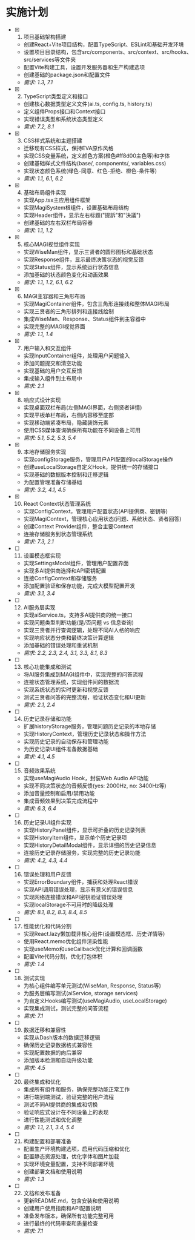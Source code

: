 # 实施计划

- [x] 1. 项目基础架构搭建
  - 创建React+Vite项目结构，配置TypeScript、ESLint和基础开发环境
  - 设置项目目录结构，包含src/components、src/context、src/hooks、src/services等文件夹
  - 配置Vite构建工具，设置开发服务器和生产构建选项
  - 创建基础的package.json和配置文件
  - _需求: 1.3, 7.1_

- [x] 2. TypeScript类型定义和接口
  - 创建核心数据类型定义文件(ai.ts, config.ts, history.ts)
  - 定义组件Props接口和Context接口
  - 实现错误类型和系统状态类型定义
  - _需求: 7.2, 8.1_

- [x] 3. CSS样式系统和主题搭建
  - 迁移现有CSS样式，保持EVA原作风格
  - 实现CSS变量系统，定义颜色方案(橙色#ff8d00主色等)和字体
  - 创建基础样式文件结构(base/, components/, variables.css)
  - 实现状态颜色系统(绿色-同意、红色-拒绝、橙色-条件等)
  - _需求: 1.1, 6.1, 6.2_

- [x] 4. 基础布局组件实现
  - 实现App.tsx主应用组件框架
  - 实现MagiSystem根组件，设置基础布局结构
  - 实现Header组件，显示左右标题("提訴"和"決議")
  - 创建基础的左右双栏布局容器
  - _需求: 1.1, 1.2_

- [x] 5. 核心MAGI视觉组件实现
  - 实现WiseMan组件，显示三贤者的圆形图标和基础状态
  - 实现Response组件，显示最终决策状态的视觉反馈
  - 实现Status组件，显示系统运行状态信息
  - 添加基础的状态颜色变化和动画效果
  - _需求: 1.1, 1.2, 6.1, 6.2_

- [x] 6. MAGI主容器和三角形布局
  - 实现MagiContainer组件，包含三角形连接线和整体MAGI布局
  - 实现三贤者的三角形排列和连接线绘制
  - 集成WiseMan、Response、Status组件到主容器中
  - 实现完整的MAGI视觉界面
  - _需求: 1.1, 1.4_

- [x] 7. 用户输入和交互组件
  - 实现InputContainer组件，处理用户问题输入
  - 添加问题提交和清空功能
  - 实现基础的用户交互反馈
  - 集成输入组件到主布局中
  - _需求: 2.1_

- [x] 8. 响应式设计实现
  - 实现桌面双栏布局(左侧MAGI界面，右侧贤者详情)
  - 实现平板单栏布局，右侧内容移至底部
  - 实现移动端紧凑布局，隐藏装饰元素
  - 使用CSS媒体查询确保所有功能在不同设备上可用
  - _需求: 5.1, 5.2, 5.3, 5.4_

- [x] 9. 本地存储服务实现
  - 实现configStorage服务，管理用户API配置的localStorage操作
  - 创建useLocalStorage自定义Hook，提供统一的存储接口
  - 实现基础的数据版本控制和迁移逻辑
  - 为配置管理准备存储基础 
  - _需求: 3.2, 4.1, 4.5_

- [x] 10. React Context状态管理系统
  - 实现ConfigContext，管理用户配置状态(API提供商、密钥等)
  - 实现MagiContext，管理核心应用状态(问题、系统状态、贤者回答)
  - 创建Context Provider组件，整合主要Context
  - 连接存储服务到状态管理系统
  - _需求: 7.3, 2.1_

- [ ] 11. 设置模态框实现
  - 实现SettingsModal组件，管理用户配置界面
  - 实现多AI提供商选择和API密钥配置
  - 连接ConfigContext和存储服务
  - 添加配置验证和保存功能，完成大模型配置开发
  - _需求: 3.1, 3.4_

- [ ] 12. AI服务层实现
  - 实现aiService.ts，支持多AI提供商的统一接口
  - 实现问题类型判断功能(是/否问题 vs 信息查询)
  - 实现三贤者并行查询逻辑，处理不同AI人格的响应
  - 实现响应状态分类和最终决策计算逻辑
  - 添加基础的错误处理和重试机制
  - _需求: 2.2, 2.3, 2.4, 3.1, 3.3, 8.1, 8.3_

- [ ] 13. 核心功能集成和测试
  - 将AI服务集成到MAGI组件中，实现完整的问答流程
  - 连接状态管理系统，实现组件间的数据流
  - 实现系统状态的实时更新和视觉反馈
  - 测试三贤者问答的完整流程，验证状态变化和UI更新
  - _需求: 2.1, 2.4_

- [ ] 14. 历史记录存储和功能
  - 扩展historyStorage服务，管理问题历史记录的本地存储
  - 实现HistoryContext，管理历史记录状态和操作方法
  - 实现历史记录的自动保存和管理功能
  - 为历史记录UI组件准备数据基础
  - _需求: 4.1, 4.5_

- [ ] 15. 音频效果系统
  - 实现useMagiAudio Hook，封装Web Audio API功能
  - 实现不同决策状态的音频反馈(yes: 2000Hz, no: 3400Hz等)
  - 添加音量控制和启用/禁用功能
  - 集成音频效果到决策完成流程中
  - _需求: 6.3, 6.4_

- [ ] 16. 历史记录UI组件实现
  - 实现HistoryPanel组件，显示可折叠的历史记录列表
  - 实现HistoryItem组件，显示单个历史记录项
  - 实现HistoryDetailModal组件，显示详细的历史记录信息
  - 连接历史记录存储服务，实现完整的历史记录功能
  - _需求: 4.2, 4.3, 4.4_

- [ ] 16. 错误处理和用户反馈
  - 实现ErrorBoundary组件，捕获和处理React错误
  - 实现API调用错误处理，显示有意义的错误信息
  - 实现网络连接错误和API密钥验证错误处理
  - 实现localStorage不可用时的降级处理
  - _需求: 8.1, 8.2, 8.3, 8.4, 8.5_

- [ ] 17. 性能优化和代码分割
  - 实现React.lazy懒加载非核心组件(设置模态框、历史详情等)
  - 使用React.memo优化组件渲染性能
  - 实现useMemo和useCallback优化计算和回调函数
  - 配置Vite代码分割，优化打包体积
  - _需求: 1.4_

- [ ] 18. 测试实现
  - 为核心组件编写单元测试(WiseMan, Response, Status等)
  - 为服务层编写测试(aiService, storage services)
  - 为自定义Hooks编写测试(useMagiAudio, useLocalStorage)
  - 实现集成测试，测试完整的问答流程
  - _需求: 7.1_

- [ ] 19. 数据迁移和兼容性
  - 实现从Dash版本的数据迁移逻辑
  - 确保历史记录数据格式兼容性
  - 实现配置数据的向后兼容
  - 添加版本检测和自动升级功能
  - _需求: 4.5_

- [ ] 20. 最终集成和优化
  - 集成所有组件和服务，确保完整功能正常工作
  - 进行端到端测试，验证完整的用户流程
  - 测试不同AI提供商的集成和切换
  - 验证响应式设计在不同设备上的表现
  - 进行性能测试和优化调整
  - _需求: 1.1, 2.1, 3.4, 5.4_

- [ ] 21. 构建配置和部署准备
  - 配置生产环境构建选项，启用代码压缩和优化
  - 配置静态资源处理，优化字体和图片加载
  - 实现环境变量配置，支持不同部署环境
  - 创建部署文档和使用说明
  - _需求: 1.3_

- [ ] 22. 文档和发布准备
  - 更新README.md，包含安装和使用说明
  - 创建用户使用指南和API配置说明
  - 准备发布版本，确保所有功能完整可用
  - 进行最终的代码审查和质量检查
  - _需求: 7.1_